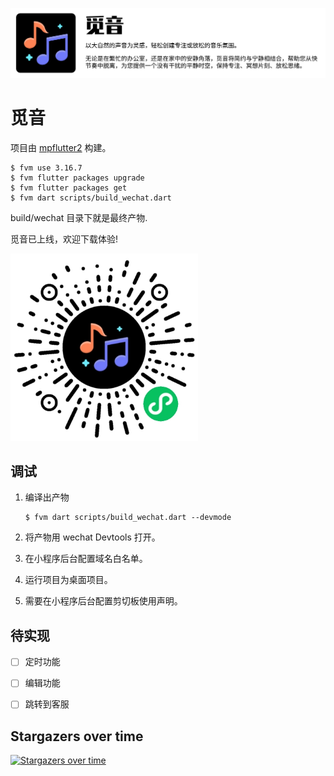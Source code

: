 ![](https://raw.githubusercontent.com/swiftdo/pics/main/soundlogo2.png)

# 觅音

项目由 [mpflutter2](https://github.com/mpflutter/mpflutter) 构建。

```shell
$ fvm use 3.16.7
$ fvm flutter packages upgrade
$ fvm flutter packages get 
$ fvm dart scripts/build_wechat.dart
```

build/wechat 目录下就是最终产物.

觅音已上线，欢迎下载体验!

<img src="https://raw.githubusercontent.com/swiftdo/pics/main/15121712050137_.pic.jpg" alt="Your Image" width="300" >

## 调试

1. 编译出产物

    ```shell
    $ fvm dart scripts/build_wechat.dart --devmode
    ```

2. 将产物用 wechat Devtools 打开。
3. 在小程序后台配置域名白名单。
4. 运行项目为桌面项目。
5. 需要在小程序后台配置剪切板使用声明。

## 待实现

* [ ] 定时功能
* [ ] 编辑功能
* [ ] 跳转到客服


## Stargazers over time
[![Stargazers over time](https://starchart.cc/swiftdo/sound.svg?variant=adaptive)](https://starchart.cc/swiftdo/sound)
